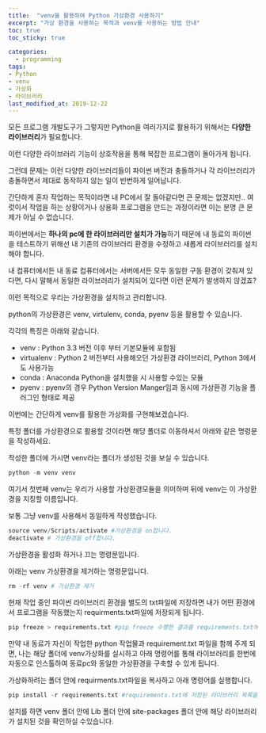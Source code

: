 ```yaml
---
title:  "venv을 활용하여 Python 가상환경 사용하기"
excerpt: "가상 환경을 사용하는 목적과 venv를 사용하는 방법 안내"
toc: true
toc_sticky: true

categories:
  - programming
tags:
- Python
- venv
- 가상화
- 라이브러리
last_modified_at: 2019-12-22
---
```




모든 프로그램 개발도구가 그렇지만 Python을 여러가지로 활용하기 위해서는 **다양한 라이브러리**가 필요합니다.



이런 다양한 라이브러리 기능이 상호작용을 통해 복잡한 프로그램이 돌아가게 됩니다.



그런데 문제는 이런 다양한 라이브러리들이 파이썬 버전과 충돌하거나 각 라이브러리가 충돌하면서 제대로 동작하지 않는 일이 빈번하게 일어납니다.



간단하게 혼자 작업하는 목적이라면 내 PC에서 잘 돌아같다면 큰 문제는 없겠지만.. 여럿이서 작업을 하는 상황이거나 상용화 프로그램을 만드는 과정이라면 이는 분명 큰 문제가 아닐 수 없습니다.



파이썬에서는 **하나의 pc에 한 라이브러리만 설치가 가능**하기 때문에 내 동료의 파이썬을 테스트하기 위해선 내 기존의 라이브러리 환경을 수정하고 새롭게 라이브러리를 설치해야 합니다.



내 컴퓨터에서든 내 동료 컴퓨터에서는 서버에서든 모두 동일한 구동 환경이 갖춰져 있다면, 다시 말해서 동일한 라이브러리가 설치되어 있다면 이런 문제가 발생하지 않겠죠?



이런 목적으로 우리는 가상환경을 설치하고 관리합니다.



python의 가상환경은 venv, virtulenv, conda, pyenv 등을 활용할 수 있습니다.



각각의 특징은 아래와 같습니다.

- venv : Python 3.3 버전 이후 부터 기본모듈에 포함됨
- virtualenv : Python 2 버전부터 사용해오던 가상환경 라이브러리, Python 3에서도 사용가능
- conda : Anaconda Python을 설치했을 시 사용할 수있는 모듈
- pyenv : pyenv의 경우 Python Version Manger임과 동시에 가상환경 기능을 플러그인 형태로 제공



이번에는 간단하게 venv를 활용한 가상화를 구현해보겠습니다.



특정 폴더를 가상환경으로 활용할 것이라면 해당 폴더로 이동하셔서 아래와 같은 명령문을 작성하세요.

작성한 폴더에 가시면 venv라는 폴더가 생성된 것을 보실 수 있습니다.

```python
python -m venv venv
```

여기서 첫번째 venv는 우리가 사용할 가상환경모듈을 의미하며 뒤에 venv는 이 가상환경을 지칭할 이름입니다.

보통 그냥 venv를 사용해서 동일하게 작성했습니다.

```python
source venv/Scripts/activate #가상환경을 on합니다.
deactivate # 가상환경을 off합니다.
```

가상환경을 활성화 하거나 끄는 명령문입니다.

아래는 venv 가상환경을 제거하는 명령문입니다.

```python
rm -rf venv # 가상환경 제거
```



현재 작업 중인 파이썬 라이브러리 환경을 별도의 txt파일에 저장하면 내가 어떤 환경에서 프로그램을 작동했는지  requirments.txt파일에 저장되게 됩니다.

```python
pip freeze > requirements.txt #pip freeze 수행한 결과를 requirements.txt에 저장
```



만약 내 동료가 자신이 작업한 python 작업물과 requirement.txt 파일을 함께 주게 되면, 나는 해당 폴더에 venv가상화를 실시하고 아래 명령어를 통해 라이브러리를 한번에 자동으로 인스톨하여 동료pc와 동일한 가상환경을 구축할 수 있게 됩니다.

가상화하려는 폴더 안에 requirments.txt파일을 복사하고 아래 명령어를 실행합니다.

```python
pip install -r requirements.txt #requirements.txt에 저장된 라이브러리 목록을 인스톨 한다.
```

설치를 하면 venv 폴더 안에 Lib 폴더 안에 site-packages 폴더 안에 해당 라이브러리가 설치된 것을 확인하실 수있습니다.
